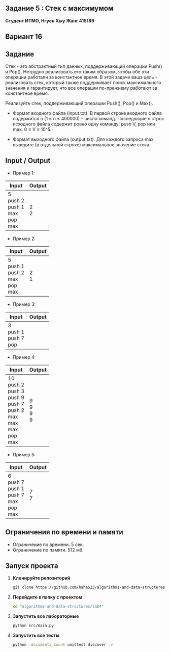 ## Задание 5 : Стек с максимумом
 

**Студент ИТМО,  Нгуен Хыу Жанг  415189**  

## Вариант 16

## Задание

Стек - это абстрактный тип данных, поддерживающий операции Push() и Pop(). Нетрудно реализовать его таким образом, чтобы обе эти операции работали за константное время. В этой задаче ваша цель - реализовать стек, который также поддерживает поиск максимального значения и гарантирует, что все операции по-прежнему работают за константное время.

Реализуйте стек, поддерживающий операции Push(), Pop() и Max().

- Формат входного файла (input.txt). В первой строке входного файла содержится n (1 ≤ n ≤ 400000) – число команд. Последющие n строк исходного файла содержит ровно одну команду: push V, pop или max. 0 ≤ V ≤ 10^5.

- Формат выходного файла (output.txt). Для каждого запроса max выведите (в отдельной строке) максимальное значение стека.


  
## Input / Output 
- Пример 1:

| Input                                            | Output                               |   
|--------------------------------------------------|--------------------------------------|
| 5<br/>push 2<br/>push 1<br/>max<br/>pop<br/>max  | 2<br/>2                              |

- Пример 2:

| Input                                            | Output                               |   
|--------------------------------------------------|--------------------------------------|
| 5<br/>push 1<br/>push 2<br/>max<br/>pop<br/>max  | 2<br/>1                              |

- Пример 3:

| Input                                         | Output                               |   
|-----------------------------------------------|--------------------------------------|
| 3<br/>push 1<br/>push 7<br/>pop               |                                      |

- Пример 4:

| Input                                                                                               | Output                               |   
|-----------------------------------------------------------------------------------------------------|--------------------------------------|
| 10<br/>push 2<br/>push 3 <br/>push 9<br/>push 7<br/>push 2<br/>max<br/>max<br/>max<br/>pop<br/>max  | 9<br/>9<br/>9<br/>9                  |

- Пример 5:
 
| Input                                                       | Output                               |   
|-------------------------------------------------------------|--------------------------------------|
| 6<br/>push 7<br/>push 1<br/>push 7<br/>max<br/>pop<br/>max  | 7<br/>7                              |




## Ограничения по времени и памяти

- Ограничение по времени. 5 сек.
- Ограничение по памяти. 512 мб.


## Запуск проекта
1. **Клонируйте репозиторий**
   ```bash
   git clone https://github.com/haha523/algorithms-and-data-structures.git
   ```
2. **Перейдите в папку с проектом**
   ```bash
   cd "algorithms-and-data-structures/lab4"
   ```
3. **Запустить все лабораторные**
    ```bash
   python src/main.py
   ```
4. **Запустить все тесты**
    ```bash
   python -documents_count unittest discover -v
   ```

